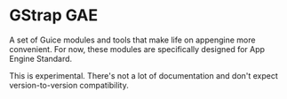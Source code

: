 # GStrap GAE

A set of Guice modules and tools that make life on appengine more convenient. For now, these modules are specifically designed for App Engine Standard. 

This is experimental. There's not a lot of documentation and don't expect version-to-version compatibility.
